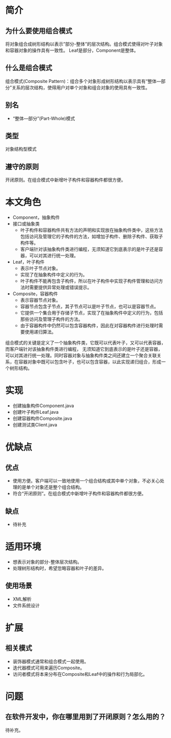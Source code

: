 # 简介
## 为什么要使用组合模式
将对象组合成树形结构以表示”部分-整体”的层次结构。组合模式使得对叶子对象和容器对象的操作具有一致性。 
Leaf是部分，Component是整体。
## 什么是组合模式
组合模式(Composite Pattern)：组合多个对象形成树形结构以表示具有“整体—部分”关系的层次结构，使得用户对单个对象和组合对象的使用具有一致性。
## 别名
- “整体—部分”(Part-Whole)模式
## 类型
对象结构型模式
## 遵守的原则
开闭原则。在组合模式中新增叶子构件和容器构件都很方便。
# 本文角色
- Component，抽象构件 
- 接口或抽象类
    - 叶子构件和容器构件共有方法的声明和实现放在抽象构件类中，这些方法包括访问及管理它的子构件的方法，如增加子构件、删除子构件、获取子构件等。
    - 客户端针对该抽象构件类进行编程，无须知道它到底表示的是叶子还是容器，可以对其进行统一处理。
- Leaf，叶子构件 
    - 表示叶子节点对象。
    - 实现了在抽象构件中定义的行为。
    - 叶子构件不能再包含子构件，所以在叶子构件中实现子构件管理和访问方法时需要提供异常处理或错误提示。
- Composite，容器构件 
    - 表示容器节点对象。
    - 容器节点包含子节点，其子节点可以是叶子节点，也可以是容器节点。
    - 它提供一个集合用于存储子节点，实现了在抽象构件中定义的行为，包括那些访问及管理子构件的方法。
    - 由于容器构件中仍然可以包含容器构件，因此在对容器构件进行处理时需要使用递归算法。

组合模式的关键是定义了一个抽象构件类，它既可以代表叶子，又可以代表容器，而客户端针对该抽象构件类进行编程，
无须知道它到底表示的是叶子还是容器，可以对其进行统一处理。同时容器对象与抽象构件类之间还建立一个聚合关联关
系，在容器对象中既可以包含叶子，也可以包含容器，以此实现递归组合，形成一个树形结构。
# 实现
- 创建抽象构件Component.java
- 创建叶子构件Leaf.java
- 创建容器构件Composite.java
- 创建测试类Client.java
# 优缺点
## 优点
- 使用方便。客户端可以一致地使用一个组合结构或其中单个对象，不必关心处理的是单个对象还是整个组合结构。
- 符合“开闭原则”。在组合模式中新增叶子构件和容器构件都很方便。
## 缺点
- 待补充
# 适用环境
- 想表示对象的部分-整体层次结构。
- 处理树形结构时，希望忽略容器和叶子的差异。
## 使用场景
- XML解析
- 文件系统设计
# 扩展
## 相关模式
- 装饰器模式通常和组合模式一起使用。
- 迭代器模式可用来遍历Composite。
- 访问者模式将本来分布在Composite和Leaf中的操作和行为局部化。
# 问题
## 在软件开发中，你在哪里用到了开闭原则？怎么用的？
待补充。
